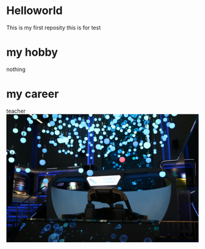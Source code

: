 # Helloworld
This is my first reposity
this is for test
# my hobby
nothing
# my career
teacher
![headshot](2.jpg)
